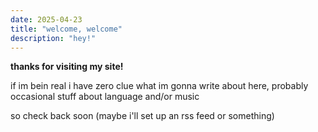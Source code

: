```yaml
---
date: 2025-04-23
title: "welcome, welcome"
description: "hey!"
---
```


**thanks for visiting my site!**

if im bein real i have zero clue what im gonna write about here, probably occasional stuff about language and/or music

so check back soon (maybe i'll set up an rss feed or something)